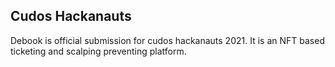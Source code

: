 ## Cudos Hackanauts

Debook is official submission for cudos hackanauts 2021. It is an NFT based ticketing and scalping preventing platform.
